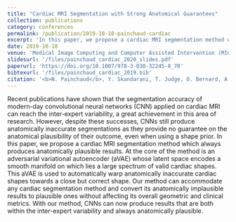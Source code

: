 ```yaml
---
title: "Cardiac MRI Segmentation with Strong Anatomical Guarantees"
collection: publications
category: conferences
permalink: /publication/2019-10-10-painchaud-cardiac
excerpt: 'In this paper, we propose a cardiac MRI segmentation method which always produces anatomically plausible results.'
date: 2019-10-10
venue: 'Medical Image Computing and Computer Assisted Intervention (MICCAI)'
slidesurl: '/files/painchaud_cardiac_2020_slides.pdf'
paperurl: 'https://doi.org/10.1007/978-3-030-32245-8_70'
bibtexurl: '/files/painchaud_cardiac_2019.bib'
citation: '<b>N. Painchaud</b>, Y. Skandarani, T. Judge, O. Bernard, A. Lalande, and P.-M. Jodoin, &quot;Cardiac MRI Segmentation with Strong Anatomical Guarantees,&quot; in proc. <i>Medical Image Computing and Computer Assisted Intervention (MICCAI)</i>, 2019, pp. 632–640.'
---
```


Recent publications have shown that the segmentation accuracy of modern-day convolutional neural networks (CNN) applied on cardiac MRI can reach the inter-expert variability, a great achievement in this area of research. However, despite these successes, CNNs still produce anatomically inaccurate segmentations as they provide no guarantee on the anatomical plausibility of their outcome, even when using a shape prior. In this paper, we propose a cardiac MRI segmentation method which always produces anatomically plausible results. At the core of the method is an adversarial variational autoencoder (aVAE) whose latent space encodes a smooth manifold on which lies a large spectrum of valid cardiac shapes. This aVAE is used to automatically warp anatomically inaccurate cardiac shapes towards a close but correct shape. Our method can accommodate any cardiac segmentation method and convert its anatomically implausible results to plausible ones without affecting its overall geometric and clinical metrics. With our method, CNNs can now produce results that are both within the inter-expert variability and always anatomically plausible.